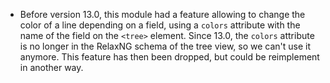 - Before version 13.0, this module had a feature allowing to change the
  color of a line depending on a field, using a `colors` attribute with
  the name of the field on the `<tree>` element. Since 13.0, the
  `colors` attribute is no longer in the RelaxNG schema of the tree
  view, so we can't use it anymore. This feature has then been dropped,
  but could be reimplement in another way.
